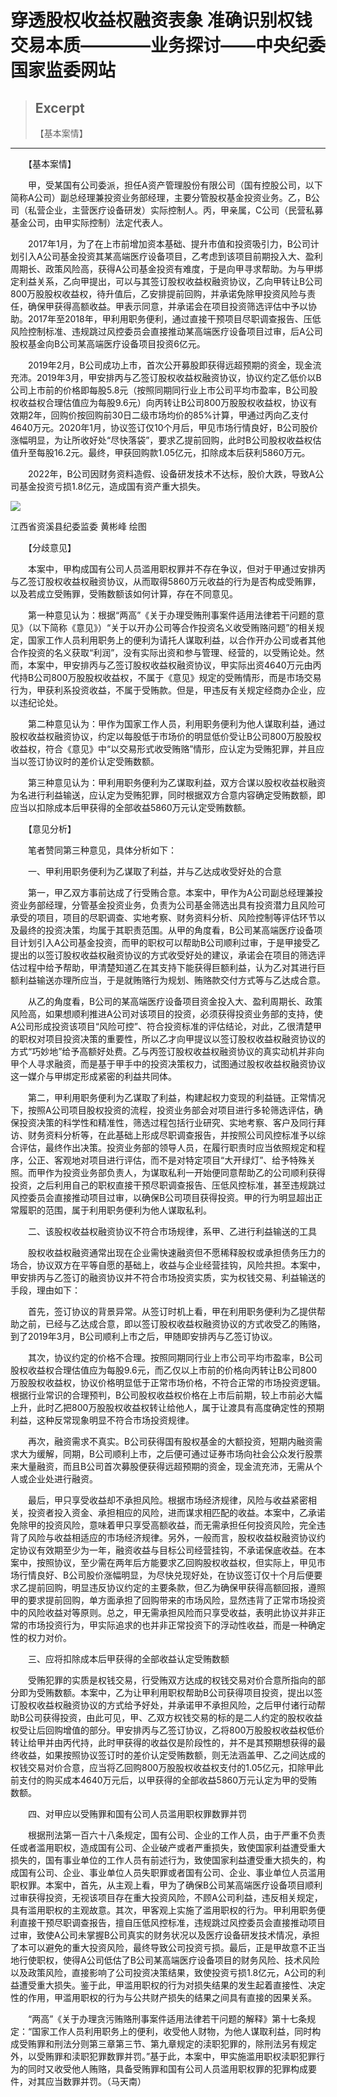 
# 穿透股权收益权融资表象 准确识别权钱交易本质————业务探讨——中央纪委国家监委网站

> ## Excerpt
> 【基本案情】

---
　　【基本案情】

　　甲，受某国有公司委派，担任A资产管理股份有限公司（国有控股公司，以下简称A公司）副总经理兼投资业务部经理，主要分管股权基金投资业务。乙，B公司（私营企业，主营医疗设备研发）实际控制人。丙，甲亲属，C公司（民营私募基金公司，由甲实际控制）法定代表人。

　　2017年1月，为了在上市前增加资本基础、提升市值和投资吸引力，B公司计划引入A公司基金投资其某高端医疗设备项目，乙考虑到该项目前期投入大、盈利周期长、政策风险高，获得A公司基金投资有难度，于是向甲寻求帮助。为与甲绑定利益关系，乙向甲提出，可以与其签订股权收益权融资协议，乙向甲转让B公司800万股股权收益权，待升值后，乙安排提前回购，并承诺免除甲投资风险与责任，确保甲获得高额收益。甲表示同意，并承诺会在项目投资筛选评估中予以协助。2017年至2018年，甲利用职务便利，通过直接干预项目尽职调查报告、压低风险控制标准、违规跳过风控委员会直接推动某高端医疗设备项目过审，后A公司股权基金向B公司某高端医疗设备项目投资6亿元。

　　2019年2月，B公司成功上市，首次公开募股即获得远超预期的资金，现金流充沛。2019年3月，甲安排丙与乙签订股权收益权融资协议，协议约定乙低价以B公司上市前的价格即每股5.8元（按照同期同行业上市公司平均市盈率，B公司股权收益权合理估值应为每股9.6元）向丙转让B公司800万股股权收益权，协议有效期2年，回购价按回购前30日二级市场均价的85%计算，甲通过丙向乙支付4640万元。2020年1月，协议签订仅10个月后，甲见市场行情良好，B公司股价涨幅明显，为让所收好处“尽快落袋”，要求乙提前回购，此时B公司股权收益权估值升至每股16.2元。最终，甲获回购款1.05亿元，扣除成本后获利5860万元。

　　2022年，B公司因财务资料造假、设备研发技术不达标，股价大跌，导致A公司基金投资亏损1.8亿元，造成国有资产重大损失。

![](https://www.ccdi.gov.cn/hdjln/ywtt/202505/W020250529467588820495.jpeg)

江西省资溪县纪委监委 黄彬峰 绘图

　　【分歧意见】

　　本案中，甲构成国有公司人员滥用职权罪并不存在争议，但对于甲通过安排丙与乙签订股权收益权融资协议，从而取得5860万元收益的行为是否构成受贿罪，以及若成立受贿罪，受贿数额该如何计算，存在不同意见。

　　第一种意见认为：根据“两高”《关于办理受贿刑事案件适用法律若干问题的意见》（以下简称《意见》）“关于以开办公司等合作投资名义收受贿赂问题”的相关规定，国家工作人员利用职务上的便利为请托人谋取利益，以合作开办公司或者其他合作投资的名义获取“利润”，没有实际出资和参与管理、经营的，以受贿论处。然而，本案中，甲安排丙与乙签订股权收益权融资协议，甲实际出资4640万元由丙代持B公司800万股股权收益权，不属于《意见》规定的受贿情形，而是市场交易行为，甲获利系投资收益，不属于受贿款。但是，甲违反有关规定经商办企业，应以违纪论处。

　　第二种意见认为：甲作为国家工作人员，利用职务便利为他人谋取利益，通过股权收益权融资协议，约定以每股低于市场价的明显低价受让B公司800万股股权收益权，符合《意见》中“以交易形式收受贿赂”情形，应认定为受贿犯罪，并且应当以签订协议时的差价认定受贿数额。

　　第三种意见认为：甲利用职务便利为乙谋取利益，双方合谋以股权收益权融资为名进行利益输送，应认定为受贿犯罪，同时根据双方合意内容确定受贿数额，即应当以扣除成本后甲获得的全部收益5860万元认定受贿数额。

　　【意见分析】

　　笔者赞同第三种意见，具体分析如下：

　　一、甲利用职务便利为乙谋取了利益，并与乙达成收受好处的合意

　　第一，甲乙双方事前达成了行受贿合意。本案中，甲作为A公司副总经理兼投资业务部经理，分管基金投资业务，负责为公司基金筛选出具有投资潜力且风险可承受的项目，项目的尽职调查、实地考察、财务资料分析、风险控制等评估环节以及最终的投资决策，均属于其职责范围。从甲的角度看，B公司某高端医疗设备项目计划引入A公司基金投资，而甲的职权可以帮助B公司顺利过审，于是甲接受乙提出的以签订股权收益权融资协议的方式收受好处的建议，承诺会在项目的筛选评估过程中给予帮助，甲清楚知道乙在其支持下能获得巨额利益，认为乙对其进行巨额利益输送亦理所应当，于是就贿赂行为规划、贿赂款交付方式等与乙达成合意。

　　从乙的角度看，B公司的某高端医疗设备项目资金投入大、盈利周期长、政策风险高，如果想顺利推进A公司对该项目的投资，必须获得投资业务部的支持，使A公司形成投资该项目“风险可控”、符合投资标准的评估结论，对此，乙很清楚甲的职权对项目投资决策的重要性，所以乙才向甲提议以签订股权收益权融资协议的方式“巧妙地”给予高额好处费。乙与丙签订股权收益权融资协议的真实动机并非向甲个人寻求融资，而是基于甲手中的投资决策权力，试图通过股权收益权融资协议这一媒介与甲绑定形成紧密的利益共同体。

　　第二，甲利用职务便利为乙谋取了利益，构建起权力变现的利益链。正常情况下，按照A公司项目股权投资的流程，投资业务部会对项目进行多轮筛选评估，确保投资决策的科学性和精准性，筛选过程包括行业研究、实地考察、客户及同行拜访、财务资料分析等，在此基础上形成尽职调查报告，并按照公司风控标准予以综合评估，最终作出决策。投资业务部的领导人员，在履行职责时应当依照规定和程序，公正、客观地对项目进行评估，而不是对特定项目“大开绿灯”、给予特殊关照。而甲作为投资业务部负责人，为谋取私利一开始便同意帮助乙的公司顺利获得投资，之后利用自己的职权直接干预尽职调查报告、压低风控标准，甚至违规跳过风控委员会直接推动项目过审，以确保B公司项目获得投资。甲的行为明显超出正常履职的范围，属于利用职务便利为他人谋取私利。

　　二、该股权收益权融资协议不符合市场规律，系甲、乙进行利益输送的工具

　　股权收益权融资通常出现在企业需快速融资但不愿稀释股权或承担债务压力的场合，协议双方在平等自愿的基础上，收益与企业经营挂钩，风险共担。本案中，甲安排丙与乙签订的融资协议并不符合市场投资实质，实为权钱交易、利益输送的手段，理由如下：

　　首先，签订协议的背景异常。从签订时机上看，甲在利用职务便利为乙提供帮助之前，已经与乙达成合意，即以签订股权收益权融资协议的方式收受乙的贿赂，到了2019年3月，B公司顺利上市之后，甲随即安排丙与乙签订协议。

　　其次，协议约定的价格不合理。按照同期同行业上市公司平均市盈率，B公司股权收益权合理估值应为每股9.6元，而乙仅以上市前的价格向丙转让B公司800万股股权收益权，协议价格明显低于正常市场价格，不符合正常的市场投资逻辑。根据行业常识的合理预判，B公司股权收益权价格在上市后前期，较上市前必大幅上升，此时乙把800万股股权收益权转让给他人，属于让渡具有高度确定性的预期利益，这种反常现象明显不符合市场投资规律。

　　再次，融资需求不真实。B公司获得国有股权基金的大额投资，短期内融资需求大为缓解，同期，B公司顺利上市，之后便可通过证券市场向社会公众发行股票来大量融资，而且B公司首次募股便获得远超预期的资金，现金流充沛，无需从个人或企业处进行融资。

　　最后，甲只享受收益却不承担风险。根据市场经济规律，风险与收益紧密相关，投资者投入资金、承担相应的风险，进而谋求相匹配的收益。本案中，乙承诺免除甲的投资风险，意味着甲只享受高额收益，而无需承担任何投资风险，完全违背了风险与收益相适应的市场经济规律。另外，一般而言，股权收益权融资协议约定协议有效期至少为一年，融资收益与目标公司经营挂钩，不承诺保底收益。在本案中，按照协议，至少需在两年后方能要求乙回购股权收益权，但实际上，甲见市场行情良好、B公司股价涨幅明显，为尽快兑现好处，在协议签订仅十个月后便要求乙提前回购，明显违反协议约定的主要条款，但乙为确保甲获得高额回报，遵照甲的要求提前回购，单方面承担了回购带来的市场风险，显然违背了正常市场投资中的风险收益对等原则。总之，甲无需承担风险而只享受收益，表明此协议并非正常的市场投资行为，甲实际追求的也并非正常投资下的浮动性收益，而是一种确定性的权力对价。

　　三、应将扣除成本后甲获得的全部收益认定受贿数额

　　受贿犯罪的实质是权钱交易，行受贿双方达成的权钱交易对价合意所指向的部分即为受贿数额。本案中，乙为让甲利用职权帮助B公司获得项目投资，提出以签订股权收益权融资协议的方式给予好处，并承诺甲不承担风险，之后甲付诸行动帮助B公司获得投资，由此可见，甲、乙双方权钱交易的标的是二人约定的股权收益权受让后回购增值的部分。甲安排丙与乙签订协议，乙将800万股股权收益权低价转让给甲并由丙代持，此时甲获得的收益仅是阶段性的，并不是其预期想获得的最终收益，如果按照协议签订时的差价认定受贿数额，则无法涵盖甲、乙之间达成的权钱交易对价合意，应当将乙回购800万股股权收益权支付的1.05亿元，扣除甲此前支付的购买成本4640万元后，以甲获得的全部收益5860万元认定为甲的受贿数额。

　　四、对甲应以受贿罪和国有公司人员滥用职权罪数罪并罚

　　根据刑法第一百六十八条规定，国有公司、企业的工作人员，由于严重不负责任或者滥用职权，造成国有公司、企业破产或者严重损失，致使国家利益遭受重大损失的，国有事业单位的工作人员有前述行为，致使国家利益遭受重大损失的，构成国有公司、企业、事业单位人员失职罪或者国有公司、企业、事业单位人员滥用职权罪。本案中，首先，从主观上看，甲为了确保B公司某高端医疗设备项目顺利过审获得投资，无视该项目存在重大投资风险，不顾A公司利益，违反相关规定，具有滥用职权的主观故意。其次，甲客观上实施了滥用职权的行为。甲利用职务便利直接干预尽职调查报告，擅自压低风控标准，违规跳过风控委员会直接推动项目过审，致使A公司未掌握B公司真实的财务状况以及医疗设备研发技术情况，承担了本可以避免的重大投资风险，最终导致公司投资亏损。最后，正是甲故意不正当地行使职权，使得A公司低估了B公司某高端医疗设备项目的财务风险、技术风险以及政策风险，直接影响了公司投资决策结果，致使投资亏损1.8亿元，A公司的利益遭受重大损失。鉴于此，甲滥用职权的行为对损失结果的发生起着直接性、决定性的作用，甲滥用职权的行为与公共财产损失的结果之间具有直接的因果关系。

　　“两高”《关于办理贪污贿赂刑事案件适用法律若干问题的解释》第十七条规定：“国家工作人员利用职务上的便利，收受他人财物，为他人谋取利益，同时构成受贿罪和刑法分则第三章第三节、第九章规定的渎职犯罪的，除刑法另有规定外，以受贿罪和渎职犯罪数罪并罚。”基于此，本案中，甲实施滥用职权渎职犯罪行为的同时又收受他人贿赂，具备受贿罪和国有公司人员滥用职权罪的犯罪构成要件，对其应当数罪并罚。（马天南）
